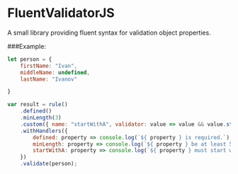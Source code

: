 # FluentValidatorJS
A small library providing fluent syntax for validation object properties.

###Example:
```javascript
let person = {
    firstName: "Ivan",
    middleName: undefined,
    lastName: "Ivanov"

}

var result = rule()
    .defined()
    .minLength(3)
    .custom({ name: "startWithA", validator: value => value && value.startsWith("A")})
    .withHandlers({
        defined: property => console.log(`${ property } is required.`),
        minLength: property => console.log(`${ property } be at least 50 symbols long.`),
        startWithA: property => console.log(`${ property } must start with A.`)
    })
    .validate(person);
```
